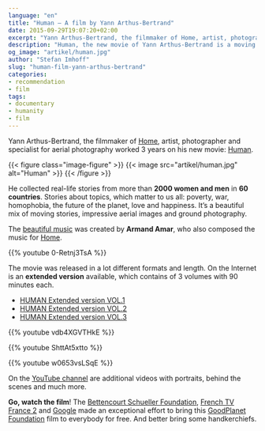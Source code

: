 ```yaml
---
language: "en"
title: "Human – A film by Yann Arthus-Bertrand"
date: 2015-09-29T19:07:20+02:00
excerpt: "Yann Arthus-Bertrand, the filmmaker of Home, artist, photographer and specialist for aerial photography worked 3 years on his new movie: Human. He collected real-life stories from more than 2000 women and men in 60 countries."
description: "Human, the new movie of Yann Arthus-Bertrand is a moving film made out of real-life stories from more than 2000 women and men in 60 countries mixed with stunning aerial photography and ground photography."
og_image: "artikel/human.jpg"
author: "Stefan Imhoff"
slug: "human-film-yann-arthus-bertrand"
categories:
- recommendation
- film
tags:
- documentary
- humanity
- film
---
```


Yann Arthus-Bertrand, the filmmaker of [Home](https://www.youtube.com/watch?v=jqxENMKaeCU), artist, photographer and specialist for aerial photography worked 3 years on his new movie: [Human](http://www.human-themovie.org/).

{{< figure class="image-figure" >}}
{{< image src="artikel/human.jpg" alt="Human" >}}
{{< /figure >}}

He collected real-life stories from more than **2000 women and men** in **60 countries**. Stories about topics, which matter to us all: poverty, war, homophobia, the future of the planet, love and happiness. It’s a beautiful mix of moving stories, impressive aerial images and ground photography.

The [beautiful music](https://open.spotify.com/album/3c3Rjr62DwuQdyUW2P3aZm) was created by **Armand Amar**, who also composed the music for [Home](https://open.spotify.com/album/6xqTKyFLFSdGTzhK75wSRQ).

{{% youtube 0-Retnj3TsA %}}

The movie was released in a lot different formats and length. On the Internet is an **extended version** available, which contains of 3 volumes with 90 minutes each.

- [HUMAN Extended version VOL.1](https://www.youtube.com/watch?v=vdb4XGVTHkE)
- [HUMAN Extended version VOL.2](https://www.youtube.com/watch?v=ShttAt5xtto)
- [HUMAN Extended version VOL.3](https://www.youtube.com/watch?v=w0653vsLSqE)

{{% youtube vdb4XGVTHkE %}}

{{% youtube ShttAt5xtto %}}

{{% youtube w0653vsLSqE %}}

On the [YouTube channel](https://www.youtube.com/channel/UCJy4nUo1D4R3hlcP8XCLX9Q) are additional videos with portraits, behind the scenes and much more.

**Go, watch the film**! The [Bettencourt Schueller Foundation](http://www.fondationbs.org/), [French TV France 2](http://www.france2.fr/) and [Google](http://www.google.com/) made an exceptional effort to bring this [GoodPlanet Foundation](http://www.goodplanet.org/) film to everybody for free. And better bring some handkerchiefs.
